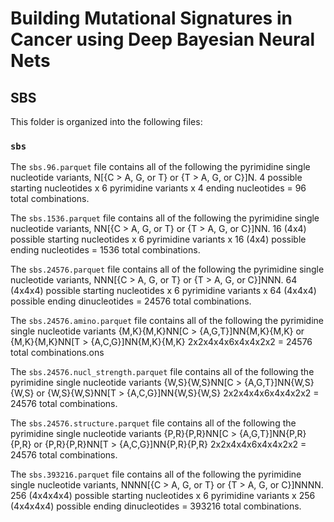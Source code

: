 # Building Mutational Signatures in Cancer using Deep Bayesian Neural Nets

## SBS

This folder is organized into the following files:

### `sbs`

The `sbs.96.parquet` file contains all of the following the pyrimidine single nucleotide variants, N[{C > A, G, or T} or {T > A, G, or C}]N. 4 possible starting nucleotides x 6 pyrimidine variants x 4 ending nucleotides = 96 total combinations.

The `sbs.1536.parquet` file contains all of the following the pyrimidine single nucleotide variants, NN[{C > A, G, or T} or {T > A, G, or C}]NN. 16 (4x4) possible starting nucleotides x 6 pyrimidine variants x 16 (4x4) possible ending nucleotides = 1536 total combinations.

The `sbs.24576.parquet` file contains all of the following the pyrimidine single nucleotide variants, NNN[{C > A, G, or T} or {T > A, G, or C}]NNN. 64 (4x4x4) possible starting nucleotides x 6 pyrimidine variants x 64 (4x4x4) possible ending dinucleotides = 24576 total combinations.

The `sbs.24576.amino.parquet` file contains all of the following the pyrimidine single nucleotide variants {M,K}{M,K}NN[C > {A,G,T}]NN{M,K}{M,K} or {M,K}{M,K}NN[T > {A,C,G}]NN{M,K}{M,K} 2x2x4x4x6x4x4x2x2 = 24576 total combinations.ons

The `sbs.24576.nucl_strength.parquet` file contains all of the following the pyrimidine single nucleotide variants {W,S}{W,S}NN[C > {A,G,T}]NN{W,S}{W,S} or {W,S}{W,S}NN[T > {A,C,G}]NN{W,S}{W,S} 2x2x4x4x6x4x4x2x2 = 24576 total combinations.

The `sbs.24576.structure.parquet` file contains all of the following the pyrimidine single nucleotide variants {P,R}{P,R}NN[C > {A,G,T}]NN{P,R}{P,R} or {P,R}{P,R}NN[T > {A,C,G}]NN{P,R}{P,R} 2x2x4x4x6x4x4x2x2 = 24576 total combinations.

The `sbs.393216.parquet` file contains all of the following the pyrimidine single nucleotide variants, NNNN[{C > A, G, or T} or {T > A, G, or C}]NNNN. 256 (4x4x4x4) possible starting nucleotides x 6 pyrimidine variants x 256 (4x4x4x4) possible ending dinucleotides = 393216 total combinations.
